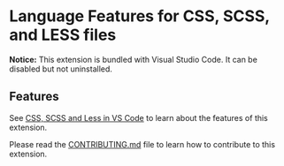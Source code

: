 # Language Features for CSS, SCSS, and LESS files

**Notice:** This extension is bundled with Visual Studio Code. It can be disabled but not uninstalled.

## Features

See [CSS, SCSS and Less in VS Code](https://code.visualstudio.com/docs/languages/css) to learn about the features of this extension.

Please read the [CONTRIBUTING.md](https://github.com/Microsoft/vscode/blob/master/extensions/css-language-features/CONTRIBUTING.md) file to learn how to contribute to this extension.
